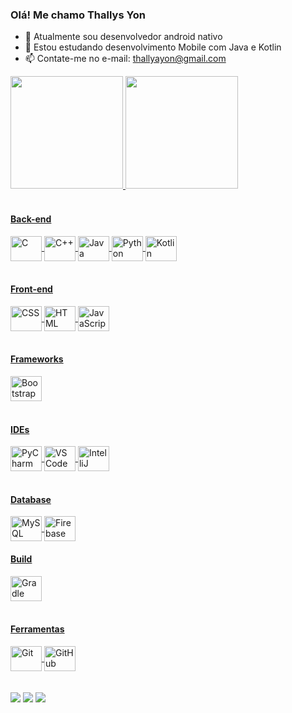 ### Olá! Me chamo Thallys Yon

- 🔭 Atualmente sou desenvolvedor android nativo
- 🌱 Estou estudando desenvolvimento Mobile com Java e Kotlin
- 📫 Contate-me no e-mail: thallyayon@gmail.com

<div>
   <a href="https://github.com/thallysYon">
   <img height="180em" src="https://github-readme-stats.vercel.app/api?username=thallysYon&show_icons=true&theme=dark&include_all_commits=true&count_private=true"/>
   <img height="180em" src="https://github-readme-stats.vercel.app/api/top-langs/?username=thallysYon&layout=compact&langs_count=6&theme=dark"/>
</div>
<div style="display: inline_block"><br>
  <h4> Back-end </h4>
  <img align="center" alt="C" height="40" width="50" src="https://cdn.jsdelivr.net/gh/devicons/devicon/icons/c/c-original.svg" />
  <img align="center" alt="C++" height="40" width="50" src="https://cdn.jsdelivr.net/gh/devicons/devicon/icons/cplusplus/cplusplus-original.svg" />
  <img align="center" alt="Java" height="40" width="50" src="https://cdn.jsdelivr.net/gh/devicons/devicon/icons/java/java-original-wordmark.svg" />
  <img align="center" alt="Python" height="40" width="50" src="https://cdn.jsdelivr.net/gh/devicons/devicon/icons/python/python-original-wordmark.svg" />
  <img align="center" alt="Kotlin" height="40" width="50" src="https://cdn.jsdelivr.net/gh/devicons/devicon/icons/kotlin/kotlin-original.svg" />
          

  <br>
  <br>
  <h4> Front-end </h4>
  <img align="center" alt="CSS" height="40" width="50" src="https://cdn.jsdelivr.net/gh/devicons/devicon/icons/css3/css3-original.svg" />
  <img align="center" alt="HTML" height="40" width="50" src="https://cdn.jsdelivr.net/gh/devicons/devicon/icons/html5/html5-original-wordmark.svg" />
  <img align="center" alt="JavaScript" height="40" width="50" src="https://cdn.jsdelivr.net/gh/devicons/devicon/icons/javascript/javascript-original.svg" />
  <br>
  <br>
  <h4> Frameworks </h4>
  <img align="center" alt="Bootstrap" height="40" width="50" src="https://cdn.jsdelivr.net/gh/devicons/devicon/icons/bootstrap/bootstrap-original-wordmark.svg" />
  <br>
  <br>
  <h4> IDEs </h4>
  <img align="center" alt="PyCharm" height="40" width="50" src="https://cdn.jsdelivr.net/gh/devicons/devicon/icons/pycharm/pycharm-original.svg" />
  <img align="center" alt="VS Code" height="40" width="50" src="https://cdn.jsdelivr.net/gh/devicons/devicon/icons/vscode/vscode-original.svg" />
  <img align="center" alt="IntelliJ" height="40" width="50" src="https://cdn.jsdelivr.net/gh/devicons/devicon/icons/intellij/intellij-original.svg" />
  <br>
  <br>
  <h4> Database </h4>
  <img align="center" alt="MySQL" height="40" width="50" src="https://cdn.jsdelivr.net/gh/devicons/devicon/icons/mysql/mysql-original.svg" />
  <img align="center" alt="Firebase" height="40" width="50" src="https://cdn.jsdelivr.net/gh/devicons/devicon/icons/firebase/firebase-plain.svg" />
  <h4> Build </h4>
  <img align="center" alt="Gradle" height="40" width="50" src="https://cdn.jsdelivr.net/gh/devicons/devicon/icons/gradle/gradle-plain.svg" />
  <br>
  <br>
  <h4> Ferramentas </h4>
  <img align="center" alt="Git" height="40" width="50" src="https://cdn.jsdelivr.net/gh/devicons/devicon/icons/git/git-plain-wordmark.svg" />
  <img align="center" alt="GitHub" height="40" width="50" src="https://cdn.jsdelivr.net/gh/devicons/devicon/icons/github/github-original-wordmark.svg" />
</div>
<br>
<br>
<div> 
   <a href="https://www.instagram.com/thallys.yon/" target="_blank"><img src="https://img.shields.io/badge/-Instagram-%23E4405F?style=for-the-badge&logo=instagram&logoColor=white" target="_blank"></a>
   <a href = "https://mail.google.com/mail/u/0/?tab=rm&ogbl#inbox?compose=GTvVlcSHxjbZXGckCCWksfdHzVJLFpKRcmpxdjZBHFLbTmzhCXlSqZnVjQxRgCFpmbQNqfmZwzPss"><img src="https://img.shields.io/badge/-Gmail-%23333?style=for-the-badge&logo=gmail&logoColor=white" target="_blank"></a>
   <a href="https://www.linkedin.com/in/thallys-yon-39826119b" target="_blank"><img src="https://img.shields.io/badge/-LinkedIn-%230077B5?style=for-the-badge&logo=linkedin&logoColor=white" target="_blank"></a> 
   
   
</div>
